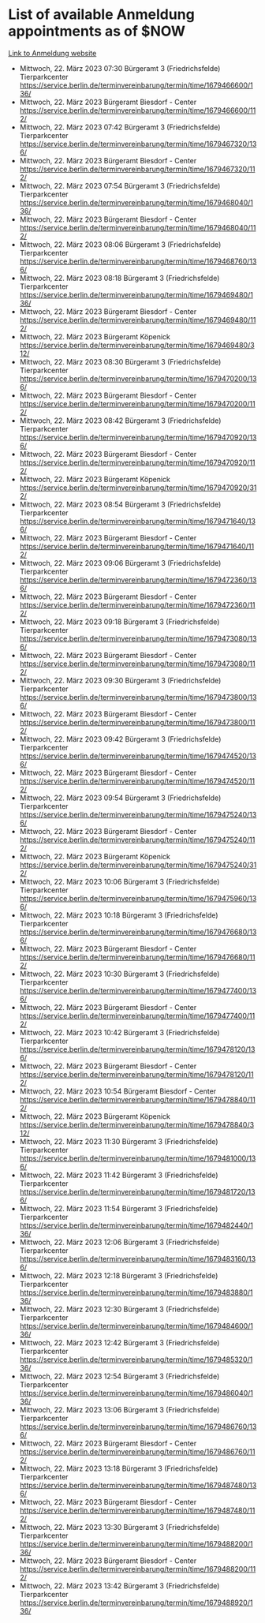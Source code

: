 # List of available Anmeldung appointments as of $NOW
[Link to Anmeldung website](https://service.berlin.de/terminvereinbarung/termin/tag.php?termin=1&anliegen[]=120686&dienstleisterlist=122210,122217,327316,122219,327312,122227,327314,122231,327346,122243,327348,122254,122252,329742,122260,329745,122262,329748,122271,327278,122273,327274,122277,327276,330436,122280,327294,122282,327290,122284,327292,122291,327270,122285,327266,122286,327264,122296,327268,150230,329760,122297,327286,122294,327284,122312,329763,122314,329775,122304,327330,122311,327334,122309,327332,317869,122281,327352,122279,329772,122283,122276,327324,122274,327326,122267,329766,122246,327318,122251,327320,122257,327322,122208,327298,122226,327300&herkunft=http%3A%2F%2Fservice.berlin.de%2Fdienstleistung%2F120686%2F)
- Mittwoch, 22. März 2023 07:30 Bürgeramt 3 (Friedrichsfelde) Tierparkcenter https://service.berlin.de/terminvereinbarung/termin/time/1679466600/136/
- Mittwoch, 22. März 2023  Bürgeramt Biesdorf - Center https://service.berlin.de/terminvereinbarung/termin/time/1679466600/112/
- Mittwoch, 22. März 2023 07:42 Bürgeramt 3 (Friedrichsfelde) Tierparkcenter https://service.berlin.de/terminvereinbarung/termin/time/1679467320/136/
- Mittwoch, 22. März 2023  Bürgeramt Biesdorf - Center https://service.berlin.de/terminvereinbarung/termin/time/1679467320/112/
- Mittwoch, 22. März 2023 07:54 Bürgeramt 3 (Friedrichsfelde) Tierparkcenter https://service.berlin.de/terminvereinbarung/termin/time/1679468040/136/
- Mittwoch, 22. März 2023  Bürgeramt Biesdorf - Center https://service.berlin.de/terminvereinbarung/termin/time/1679468040/112/
- Mittwoch, 22. März 2023 08:06 Bürgeramt 3 (Friedrichsfelde) Tierparkcenter https://service.berlin.de/terminvereinbarung/termin/time/1679468760/136/
- Mittwoch, 22. März 2023 08:18 Bürgeramt 3 (Friedrichsfelde) Tierparkcenter https://service.berlin.de/terminvereinbarung/termin/time/1679469480/136/
- Mittwoch, 22. März 2023  Bürgeramt Biesdorf - Center https://service.berlin.de/terminvereinbarung/termin/time/1679469480/112/
- Mittwoch, 22. März 2023  Bürgeramt Köpenick https://service.berlin.de/terminvereinbarung/termin/time/1679469480/312/
- Mittwoch, 22. März 2023 08:30 Bürgeramt 3 (Friedrichsfelde) Tierparkcenter https://service.berlin.de/terminvereinbarung/termin/time/1679470200/136/
- Mittwoch, 22. März 2023  Bürgeramt Biesdorf - Center https://service.berlin.de/terminvereinbarung/termin/time/1679470200/112/
- Mittwoch, 22. März 2023 08:42 Bürgeramt 3 (Friedrichsfelde) Tierparkcenter https://service.berlin.de/terminvereinbarung/termin/time/1679470920/136/
- Mittwoch, 22. März 2023  Bürgeramt Biesdorf - Center https://service.berlin.de/terminvereinbarung/termin/time/1679470920/112/
- Mittwoch, 22. März 2023  Bürgeramt Köpenick https://service.berlin.de/terminvereinbarung/termin/time/1679470920/312/
- Mittwoch, 22. März 2023 08:54 Bürgeramt 3 (Friedrichsfelde) Tierparkcenter https://service.berlin.de/terminvereinbarung/termin/time/1679471640/136/
- Mittwoch, 22. März 2023  Bürgeramt Biesdorf - Center https://service.berlin.de/terminvereinbarung/termin/time/1679471640/112/
- Mittwoch, 22. März 2023 09:06 Bürgeramt 3 (Friedrichsfelde) Tierparkcenter https://service.berlin.de/terminvereinbarung/termin/time/1679472360/136/
- Mittwoch, 22. März 2023  Bürgeramt Biesdorf - Center https://service.berlin.de/terminvereinbarung/termin/time/1679472360/112/
- Mittwoch, 22. März 2023 09:18 Bürgeramt 3 (Friedrichsfelde) Tierparkcenter https://service.berlin.de/terminvereinbarung/termin/time/1679473080/136/
- Mittwoch, 22. März 2023  Bürgeramt Biesdorf - Center https://service.berlin.de/terminvereinbarung/termin/time/1679473080/112/
- Mittwoch, 22. März 2023 09:30 Bürgeramt 3 (Friedrichsfelde) Tierparkcenter https://service.berlin.de/terminvereinbarung/termin/time/1679473800/136/
- Mittwoch, 22. März 2023  Bürgeramt Biesdorf - Center https://service.berlin.de/terminvereinbarung/termin/time/1679473800/112/
- Mittwoch, 22. März 2023 09:42 Bürgeramt 3 (Friedrichsfelde) Tierparkcenter https://service.berlin.de/terminvereinbarung/termin/time/1679474520/136/
- Mittwoch, 22. März 2023  Bürgeramt Biesdorf - Center https://service.berlin.de/terminvereinbarung/termin/time/1679474520/112/
- Mittwoch, 22. März 2023 09:54 Bürgeramt 3 (Friedrichsfelde) Tierparkcenter https://service.berlin.de/terminvereinbarung/termin/time/1679475240/136/
- Mittwoch, 22. März 2023  Bürgeramt Biesdorf - Center https://service.berlin.de/terminvereinbarung/termin/time/1679475240/112/
- Mittwoch, 22. März 2023  Bürgeramt Köpenick https://service.berlin.de/terminvereinbarung/termin/time/1679475240/312/
- Mittwoch, 22. März 2023 10:06 Bürgeramt 3 (Friedrichsfelde) Tierparkcenter https://service.berlin.de/terminvereinbarung/termin/time/1679475960/136/
- Mittwoch, 22. März 2023 10:18 Bürgeramt 3 (Friedrichsfelde) Tierparkcenter https://service.berlin.de/terminvereinbarung/termin/time/1679476680/136/
- Mittwoch, 22. März 2023  Bürgeramt Biesdorf - Center https://service.berlin.de/terminvereinbarung/termin/time/1679476680/112/
- Mittwoch, 22. März 2023 10:30 Bürgeramt 3 (Friedrichsfelde) Tierparkcenter https://service.berlin.de/terminvereinbarung/termin/time/1679477400/136/
- Mittwoch, 22. März 2023  Bürgeramt Biesdorf - Center https://service.berlin.de/terminvereinbarung/termin/time/1679477400/112/
- Mittwoch, 22. März 2023 10:42 Bürgeramt 3 (Friedrichsfelde) Tierparkcenter https://service.berlin.de/terminvereinbarung/termin/time/1679478120/136/
- Mittwoch, 22. März 2023  Bürgeramt Biesdorf - Center https://service.berlin.de/terminvereinbarung/termin/time/1679478120/112/
- Mittwoch, 22. März 2023 10:54 Bürgeramt Biesdorf - Center https://service.berlin.de/terminvereinbarung/termin/time/1679478840/112/
- Mittwoch, 22. März 2023  Bürgeramt Köpenick https://service.berlin.de/terminvereinbarung/termin/time/1679478840/312/
- Mittwoch, 22. März 2023 11:30 Bürgeramt 3 (Friedrichsfelde) Tierparkcenter https://service.berlin.de/terminvereinbarung/termin/time/1679481000/136/
- Mittwoch, 22. März 2023 11:42 Bürgeramt 3 (Friedrichsfelde) Tierparkcenter https://service.berlin.de/terminvereinbarung/termin/time/1679481720/136/
- Mittwoch, 22. März 2023 11:54 Bürgeramt 3 (Friedrichsfelde) Tierparkcenter https://service.berlin.de/terminvereinbarung/termin/time/1679482440/136/
- Mittwoch, 22. März 2023 12:06 Bürgeramt 3 (Friedrichsfelde) Tierparkcenter https://service.berlin.de/terminvereinbarung/termin/time/1679483160/136/
- Mittwoch, 22. März 2023 12:18 Bürgeramt 3 (Friedrichsfelde) Tierparkcenter https://service.berlin.de/terminvereinbarung/termin/time/1679483880/136/
- Mittwoch, 22. März 2023 12:30 Bürgeramt 3 (Friedrichsfelde) Tierparkcenter https://service.berlin.de/terminvereinbarung/termin/time/1679484600/136/
- Mittwoch, 22. März 2023 12:42 Bürgeramt 3 (Friedrichsfelde) Tierparkcenter https://service.berlin.de/terminvereinbarung/termin/time/1679485320/136/
- Mittwoch, 22. März 2023 12:54 Bürgeramt 3 (Friedrichsfelde) Tierparkcenter https://service.berlin.de/terminvereinbarung/termin/time/1679486040/136/
- Mittwoch, 22. März 2023 13:06 Bürgeramt 3 (Friedrichsfelde) Tierparkcenter https://service.berlin.de/terminvereinbarung/termin/time/1679486760/136/
- Mittwoch, 22. März 2023  Bürgeramt Biesdorf - Center https://service.berlin.de/terminvereinbarung/termin/time/1679486760/112/
- Mittwoch, 22. März 2023 13:18 Bürgeramt 3 (Friedrichsfelde) Tierparkcenter https://service.berlin.de/terminvereinbarung/termin/time/1679487480/136/
- Mittwoch, 22. März 2023  Bürgeramt Biesdorf - Center https://service.berlin.de/terminvereinbarung/termin/time/1679487480/112/
- Mittwoch, 22. März 2023 13:30 Bürgeramt 3 (Friedrichsfelde) Tierparkcenter https://service.berlin.de/terminvereinbarung/termin/time/1679488200/136/
- Mittwoch, 22. März 2023  Bürgeramt Biesdorf - Center https://service.berlin.de/terminvereinbarung/termin/time/1679488200/112/
- Mittwoch, 22. März 2023 13:42 Bürgeramt 3 (Friedrichsfelde) Tierparkcenter https://service.berlin.de/terminvereinbarung/termin/time/1679488920/136/
